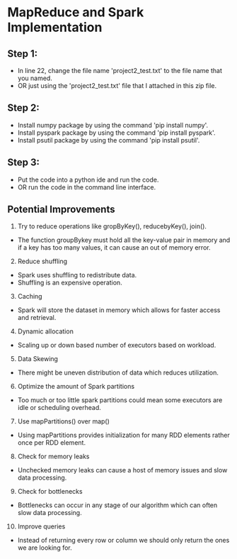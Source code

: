 # MapReduce and Spark Implementation

## Step 1:
- In line 22, change the file name 'project2_test.txt' to the file name that you named. 
- OR just using the 'project2_test.txt' file that I attached in this zip file. 

## Step 2:
- Install numpy package by using the command 'pip install numpy'. 
- Install pyspark package by using the command 'pip install pyspark'.
- Install psutil package by using the command 'pip install psutil'.

## Step 3:
- Put the code into a python ide and run the code. 
- OR run the code in the command line interface. 

## Potential Improvements 
1. Try to reduce operations like gropByKey(), reducebyKey(), join().
- The function groupBykey must hold all the key-value pair in memory and if a key
has too many values, it can cause an out of memory error.

2. Reduce shuffling
- Spark uses shuffling to redistribute data.
- Shuffling is an expensive operation.

3. Caching
- Spark will store the dataset in memory which allows for faster access and
retrieval.

4. Dynamic allocation
- Scaling up or down based number of executors based on workload.

5. Data Skewing
- There might be uneven distribution of data which reduces utilization. 

6. Optimize the amount of Spark partitions
- Too much or too little spark partitions could mean some executors are idle or
scheduling overhead.

7. Use mapPartitions() over map()
- Using mapPartitions provides initialization for many RDD elements rather once
per RDD element.

8. Check for memory leaks
- Unchecked memory leaks can cause a host of memory issues and slow data
processing.

9. Check for bottlenecks
- Bottlenecks can occur in any stage of our algorithm which can often slow data
processing.

10. Improve queries
- Instead of returning every row or column we should only return the ones we are
looking for. 
